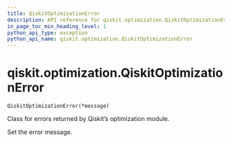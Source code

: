 ```yaml
---
title: QiskitOptimizationError
description: API reference for qiskit.optimization.QiskitOptimizationError
in_page_toc_min_heading_level: 1
python_api_type: exception
python_api_name: qiskit.optimization.QiskitOptimizationError
---
```


# qiskit.optimization.QiskitOptimizationError

<span id="qiskit.optimization.QiskitOptimizationError" />

`QiskitOptimizationError(*message)`

Class for errors returned by Qiskit’s optimization module.

Set the error message.

